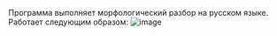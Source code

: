 Программа выполняет морфологический разбор на русском языке.
Работает следующим образом:
![image](https://user-images.githubusercontent.com/57842015/179671615-76dd84b1-aa19-49fa-b911-9c44b7d82731.png)
